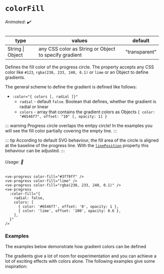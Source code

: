 # `colorFill`

###### Animated: ✔️

| type             | values                                                | default   |
| ---------------- | ----------------------------------------------------- | --------- |
| String \| Object | any CSS color as String or Object to specify gradient | "transparent" |

Defines the fill color of the progress circle. The property accepts any CSS color like `#123`, `rgba(230, 233, 240, 0.1)`
or `lime` or an Object to define gradients.

The general scheme to define the gradient is defined like follows:

- `:color="{ colors [, radial ]}"`
  - `radial` - default `false`. Boolean that defines, whether the gradient is radial or linear
  - `colors` - array that contains the gradient colors as Objects `{ color: "#6546f7", offset: "10" [, opacity: 1] }`

::: warning
Progress circle overlaps the emtpy circle! In the examples you will see the fill color partially covering the empty line.
:::

::: tip
According to default SVG behaviour, the fill area of the circle is aligned at the baseline of the progress line. With the
[`linePosition`](./linePosition.md) property this behaviour can be adjusted.
:::

###### Usage: 📜

```vue
<ve-progress color-fill="#3f79ff" />
<ve-progress color-fill="lime" />
<ve-progress color-fill="rgba(230, 233, 240, 0.1)" />
<ve-progress
  :color-fill="{
    radial: false,
    colors: [
      { color: '#6546f7', offset: '0', opacity: 1 },
      { color: 'lime', offset: '100', opacity: 0.6 },
    ],
  }"
/>
```

### Examples

<example-container class="mb-16">
<template #default="{ progress, loading, slider, noData, determinate }">
<v-e-p class="mr-2" :size="160" :progress="progress" :loading="loading" :no-data="noData" :determinate="determinate" color-fill="DimGray"/>
<v-e-p class="mr-2" :size="160" :progress="progress" :loading="loading" :no-data="noData" :determinate="determinate" color-fill="#1ABC9C"/>
<v-e-p class="mr-2" :size="160" :progress="progress" :loading="loading" :no-data="noData" :determinate="determinate" color-fill="rgba(255, 87, 51, 0.7)"/>
<color-fill-random :progress="progress" :loading="loading" :no-data="noData" :determinate="determinate"/>
</template>
<template #code="{ progress }">
<CodeGroup>
<CodeGroupItem >

```vue:no-v-pre
<template>
  <ve-progress :progress="{{ progress }}" color-fill="DimGray"/>
  <ve-progress :progress="{{ progress }}" color-fill="#1ABC9C"/>
  <ve-progress :progress="{{ progress }}" color-fill="rgba(255, 87, 51, 0.7)"/>
</template>
```

</CodeGroupItem>
</CodeGroup>
</template>
</example-container>

The examples below demonstrate how gradient colors can be defined

<color-fill-gradient class="mb-16">
<template #code="{ progress }">
<CodeGroup>
<CodeGroupItem >

```vue:no-v-pre
<template>
  <ve-progress :progress="{{ progress }}" :color-fill="gradient1"/>
  <ve-progress :progress="{{ progress }}" :color-fill="gradient2"/>
  <ve-progress :progress="{{ progress }}" :color-fill="gradient3"/>
</template>
<script>
  export default {
    data: () => ({
      gradient1: {
        colors: [
          {
            color: "#3498DB",
            offset: "0",
            opacity: 0.5
          },
          {
            color: "rgb(72, 201, 176)",
            offset: "25"
          },
          {
            color: "hsl(48, 89%, 60%, 0.2)",
            offset: "50"
          },
          {
            color: "Crimson",
            offset: "75"
          },
          {
            color: "#8A2BE2\t",
            offset: "100"
          }
        ]
      },
      gradient2: {
        radial: true,
        colors: [
          {
            color: "#3498DB",
            offset: "0",
            opacity: 0.5
          },
          {
            color: "rgb(72, 201, 176)",
            offset: "25"
          },
          {
            color: "hsl(48, 89%, 60%, 0.2)",
            offset: "50"
          },
          {
            color: "Crimson",
            offset: "75"
          },
          {
            color: "#8A2BE2",
            offset: "100"
          }
        ]
      },
    }),
}
</script>
```

</CodeGroupItem>
</CodeGroup>
</template>
</color-fill-gradient>

The gradients give a lot of room for experimentation and you can achieve a lot of exciting effects with colors alone.
The following examples give some inspiration:

<color-fill-gradient-crazy>
<template #code="{ progress }">
<CodeGroup>
<CodeGroupItem >

```vue:no-v-pre
<template>
  <ve-progress :progress="{{ progress }}" :color-fill="gradient1"/>
  <ve-progress 
    :progress="{{ progress }}" 
    :color-fill="gradient2" 
    color="#7579ff"
    empty-color="transparent"
    :thickness="5"
    :empty-thickness="3"
    lineMode="out 5"/>
  <ve-progress 
    :progress="{{ progress }}" 
    :color-fill="gradient3" 
    thickness="2"
    empty-color="transparent"/>
  <ve-progress 
    :progress="{{ progress }}" 
    :color-fill="gradient4" 
    line="butt"
    empty-color="#324c7e"
    :thickness="46"
    :emptyThickness="8"
    :size="180"
    dash="strict 60 0.8"
    lineMode="in"/>
  <ve-progress :progress="{{ progress }}" :color-fill="gradient5" :empty-thickness="2"/>
  <ve-progress 
    :progress="{{ progress }}" 
    :color-fill="gradient4" 
    :thickness="2"
    :empty-thickness="1"
    color="#7579ff"
    empty-color="#324c7e"
    dash="strict 60 0.8"
    lineMode="in-over"/>
</template>
<script>
  export default {
    data: () => ({
      gradient1: {
        radial: true,
        colors: [
          {
            color: "#3260FC",
            offset: "50",
            opacity: "0.15",
          },
          {
            color: "#3260FC",
            offset: "70",
            opacity: "0.15",
          },
          {
            color: "#3260FC",
            offset: "70",
            opacity: "0.1",
          },
          {
            color: "#3260FC",
            offset: "90",
            opacity: "1",
          },
          {
            color: "#3260FC",
            offset: "60",
            opacity: "1",
          },
          {
            color: "#3260FC",
            offset: "0",
            opacity: "0",
          },
        ],
      },
      gradient2: {
        radial: true,
        colors: [
          {
            color: "#754fc1",
            offset: "0",
            opacity: "0.3",
          },
          {
            color: "#366bfc",
            offset: "100",
            opacity: "0.3",
          },
        ],
      },
      gradient3: {
        radial: true,
        colors: [
          {
            color: "#3260FC",
            offset: "49",
            opacity: 1,
          },
          {
            color: "black",
            offset: "50",
            opacity: 0,
          },
          {
            color: "black",
            offset: "90",
            opacity: 0,
          },
          {
            color: "#3260FC",
            offset: "95",
            opacity: 1,
          },
          {
            color: "#3260FC",
            offset: "100",
            opacity: 0.2,
          },
        ],
      },
      gradient5: {
        radial: true,
        colors: [
          {
            color: "#3260FC",
            offset: "89",
            opacity: 0,
          },
          {
            color: "#3260FC",
            offset: "91",
            opacity: 1,
          },
          {
            color: "#3260FC",
            offset: "93",
            opacity: 0,
          },
          {
            color: "#3260FC",
            offset: "95",
            opacity: 1,
          },
          {
            color: "#3260FC",
            offset: "97",
            opacity: 0,
          },
          {
            color: "#3260FC",
            offset: "99",
            opacity: 1,
          },
          {
            color: "#3260FC",
            offset: "100",
            opacity: 0,
          },
        ],
      },
      gradient4: {
        radial: true,
        colors: [
          {
            color: "#3260FC",
            offset: "50",
            opacity: "0.2",
          },
          {
            color: "#3260FC",
            offset: "50",
            opacity: "0.15",
          },
          {
            color: "#3260FC",
            offset: "70",
            opacity: "0.15",
          },
          {
            color: "#3260FC",
            offset: "70",
            opacity: "0.1",
          },
          {
            color: "#3260FC",
            offset: "90",
            opacity: "0.1",
          },
          {
            color: "transparent",
            offset: "90",
            opacity: "0.1",
          },
          {
            color: "transparent",
            offset: "95",
            opacity: "0.1",
          },
          {
            color: "transparent",
            offset: "95",
            opacity: "0.1",
          },
        ],
      },
      colorGradient:  {
        radial: true,
        colors: [
          {
            color: "#3260FC",
            offset: "50",
            opacity: "0.0",
          },
          {
            color: "#3260FC",
            offset: "70",
            opacity: "0.0",
          },
          {
            color: "#3260FC",
            offset: "70",
            opacity: "0.1",
          },
          {
            color: "#3260FC",
            offset: "90",
            opacity: "1",
          },
          {
            color: "#3260FC",
            offset: "60",
            opacity: "1",
          },
          {
            color: "#3260FC",
            offset: "0",
            opacity: "0",
          },
        ],
      },  
    }),
}
</script>
```

</CodeGroupItem>
</CodeGroup>
</template>
</color-fill-gradient-crazy>
